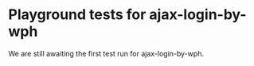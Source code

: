 # Playground tests for ajax-login-by-wph
We are still awaiting the first test run for ajax-login-by-wph.

